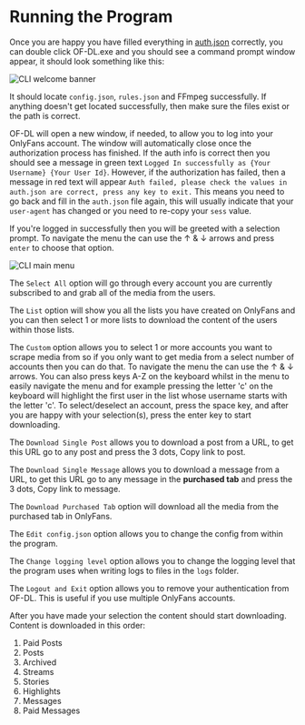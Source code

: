 ﻿---
sidebar_position: 3
---

# Running the Program

Once you are happy you have filled everything in [auth.json](/docs/config/auth) correctly, you can double click OF-DL.exe and you should see a command prompt window appear, it should look something like this:

![CLI welcome banner](/img/welcome_banner.png)

It should locate `config.json`, `rules.json` and FFmpeg successfully. If anything doesn't get located
successfully, then make sure the files exist or the path is correct.

OF-DL will open a new window, if needed, to allow you to log into your OnlyFans account. The window will automatically close once
the authorization process has finished. If the auth info is correct then you should see a message in green text
`Logged In successfully as {Your Username} {Your User Id}`. However, if the authorization has failed,
then a message in red text will appear `Auth failed, please check the values in auth.json are correct, press any key to exit.`
This means you need to go back and fill in the `auth.json` file again, this will usually indicate that your `user-agent` has changed or you need to re-copy your `sess` value.

If you're logged in successfully then you will be greeted with a selection prompt. To navigate the menu the can use the ↑ & ↓ arrows and press `enter` to choose that option.

![CLI main menu](/img/cli_menu.png)

The `Select All` option will go through every account you are currently subscribed to and grab all of the media from the users.

The `List` option will show you all the lists you have created on OnlyFans and you can then select 1 or more lists to download the content of the users within those lists.

The `Custom` option allows you to select 1 or more accounts you want to scrape media from so if you only want to get media from a select number of accounts then you can do that.
To navigate the menu the can use the ↑ & ↓ arrows. You can also press keys A-Z on the keyboard whilst in the menu to easily navigate the menu and for example
pressing the letter 'c' on the keyboard will highlight the first user in the list whose username starts with the letter 'c'. To select/deselect an account,
press the space key, and after you are happy with your selection(s), press the enter key to start downloading.

The `Download Single Post` allows you to download a post from a URL, to get this URL go to any post and press the 3 dots, Copy link to post.

The `Download Single Message` allows you to download a message from a URL, to get this URL go to any message in the **purchased tab** and press the 3 dots, Copy link to message.

The `Download Purchased Tab` option will download all the media from the purchased tab in OnlyFans.

The `Edit config.json` option allows you to change the config from within the program.

The `Change logging level` option allows you to change the logging level that the program uses when writing logs to files in the `logs` folder.

The `Logout and Exit` option allows you to remove your authentication from OF-DL. This is useful if you use multiple OnlyFans accounts.

After you have made your selection the content should start downloading. Content is downloaded in this order:

1. Paid Posts
2. Posts
3. Archived
4. Streams
5. Stories
6. Highlights
7. Messages
8. Paid Messages
